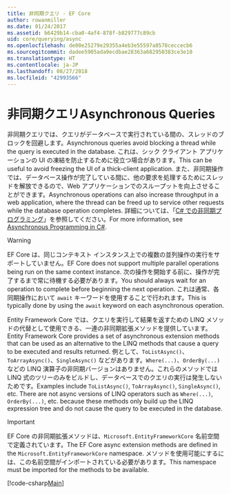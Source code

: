 ```yaml
---
title: 非同期クエリ - EF Core
author: rowanmiller
ms.date: 01/24/2017
ms.assetid: b6429b14-cba0-4af4-878f-b829777c89cb
uid: core/querying/async
ms.openlocfilehash: de00e25279e29355a4eb3e55597a8578ceccecb6
ms.sourcegitcommit: dadee5905ada9ecdbae28363a682950383ce3e10
ms.translationtype: HT
ms.contentlocale: ja-JP
ms.lasthandoff: 08/27/2018
ms.locfileid: "42993566"
---
```

# <a name="asynchronous-queries"></a><span data-ttu-id="46173-102">非同期クエリ</span><span class="sxs-lookup"><span data-stu-id="46173-102">Asynchronous Queries</span></span>

<span data-ttu-id="46173-103">非同期クエリでは、クエリがデータベースで実行されている間の、スレッドのブロックを回避します。</span><span class="sxs-lookup"><span data-stu-id="46173-103">Asynchronous queries avoid blocking a thread while the query is executed in the database.</span></span> <span data-ttu-id="46173-104">これは、シック クライアント アプリケーションの UI の凍結を防止するために役立つ場合があります。</span><span class="sxs-lookup"><span data-stu-id="46173-104">This can be useful to avoid freezing the UI of a thick-client application.</span></span> <span data-ttu-id="46173-105">また、非同期操作では、データベース操作が完了している間に、他の要求を処理するためにスレッドを解放できるので、Web アプリケーションでのスループットを向上させることができます。</span><span class="sxs-lookup"><span data-stu-id="46173-105">Asynchronous operations can also increase throughput in a web application, where the thread can be freed up to service other requests while the database operation completes.</span></span> <span data-ttu-id="46173-106">詳細については、「[C# での非同期プログラミング](https://docs.microsoft.com/dotnet/csharp/async)」を参照してください。</span><span class="sxs-lookup"><span data-stu-id="46173-106">For more information, see [Asynchronous Programming in C#](https://docs.microsoft.com/dotnet/csharp/async).</span></span>

> [!WARNING]  
> <span data-ttu-id="46173-107">EF Core は、同じコンテキスト インスタンス上での複数の並列操作の実行をサポートしていません。</span><span class="sxs-lookup"><span data-stu-id="46173-107">EF Core does not support multiple parallel operations being run on the same context instance.</span></span> <span data-ttu-id="46173-108">次の操作を開始する前に、操作が完了するまで常に待機する必要があります。</span><span class="sxs-lookup"><span data-stu-id="46173-108">You should always wait for an operation to complete before beginning the next operation.</span></span> <span data-ttu-id="46173-109">これは通常、各同期操作において `await` キーワードを使用することで行われます。</span><span class="sxs-lookup"><span data-stu-id="46173-109">This is typically done by using the `await` keyword on each asynchronous operation.</span></span>

<span data-ttu-id="46173-110">Entity Framework Core では、クエリを実行して結果を返すための LINQ メソッドの代替として使用できる、一連の非同期拡張メソッドを提供しています。</span><span class="sxs-lookup"><span data-stu-id="46173-110">Entity Framework Core provides a set of asynchronous extension methods that can be used as an alternative to the LINQ methods that cause a query to be executed and results returned.</span></span> <span data-ttu-id="46173-111">例として、`ToListAsync()`、`ToArrayAsync()`、`SingleAsync()` などがあります。`Where(...)`、`OrderBy(...)` などの LINQ 演算子の非同期バージョンはありません。これらのメソッドでは LINQ 式のツリーのみをビルドし、データベースでのクエリの実行は発生しないためです。</span><span class="sxs-lookup"><span data-stu-id="46173-111">Examples include `ToListAsync()`, `ToArrayAsync()`, `SingleAsync()`, etc. There are not async versions of LINQ operators such as `Where(...)`, `OrderBy(...)`, etc. because these methods only build up the LINQ expression tree and do not cause the query to be executed in the database.</span></span>

> [!IMPORTANT]  
> <span data-ttu-id="46173-112">EF Core の非同期拡張メソッドは、`Microsoft.EntityFrameworkCore` 名前空間で定義されています。</span><span class="sxs-lookup"><span data-stu-id="46173-112">The EF Core async extension methods are defined in the `Microsoft.EntityFrameworkCore` namespace.</span></span> <span data-ttu-id="46173-113">メソッドを使用可能にするには、この名前空間がインポートされている必要があります。</span><span class="sxs-lookup"><span data-stu-id="46173-113">This namespace must be imported for the methods to be available.</span></span>

[!code-csharp[Main](../../../samples/core/Querying/Querying/Async/Sample.cs#Sample)]

